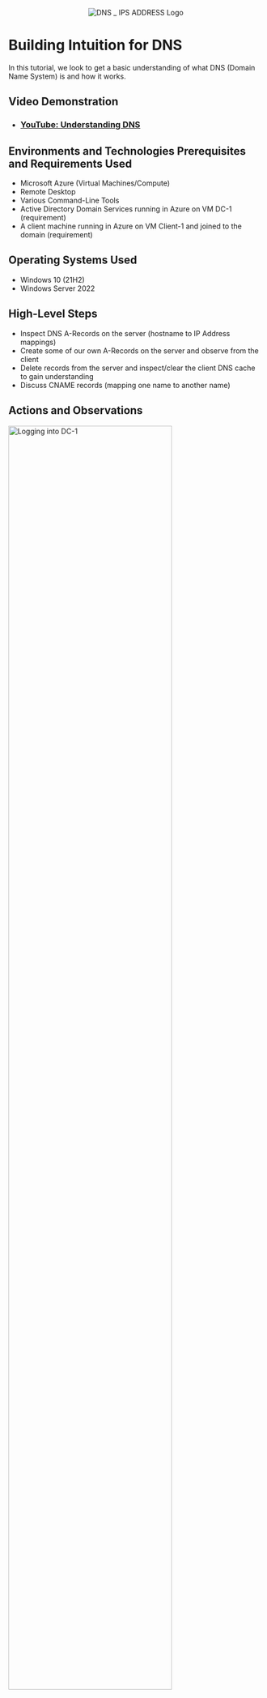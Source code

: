 <p align="center">
<img src="https://i.imgur.com/roNiQqw.png" alt="DNS _ IPS ADDRESS Logo"/>
</p>

<h1>Building Intuition for DNS</h1>
In this tutorial, we look to get a basic understanding of what DNS (Domain Name System) is and how it works. <br />


<h2>Video Demonstration</h2>

- ### [YouTube: Understanding DNS](https://www.youtube.com/watch?v=MqBGjappbTk)

<h2>Environments and Technologies Prerequisites and Requirements Used</h2>

- Microsoft Azure (Virtual Machines/Compute)
- Remote Desktop
- Various Command-Line Tools
- Active Directory Domain Services running in Azure on VM DC-1 (requirement)
- A client machine running in Azure on VM Client-1 and joined to the domain (requirement)

<h2>Operating Systems Used </h2>

- Windows 10 (21H2)
- Windows Server 2022

<h2>High-Level Steps</h2>

- Inspect DNS A-Records on the server (hostname to IP Address mappings)
- Create some of our own A-Records on the server and observe from the client
- Delete records from the server and inspect/clear the client DNS cache to gain understanding
- Discuss CNAME records (mapping one name to another name)

<h2>Actions and Observations</h2>

<p>
<img src="https://i.imgur.com/FUP0ll8.png" height="80%" width="80%" alt="Logging into DC-1"/>
<img src="https://i.imgur.com/3SoeoqC.png" height="80%" width="80%" alt="Logging into Client-1"/>
</p>
<p>
In this step, we logged into DC-1 as domain admin account and also logged into Client-1 as an admin.
</p>
<br />

<p>
<img src="https://i.imgur.com/pINBayL.png" height="80%" width="80%" alt="pinging 'mainframe', it fails"/>
<img src="https://i.imgur.com/8yl2YSZ.png" height="80%" width="80%" alt="pic of why pinging 'mainframe' fails"/>
</p>
<p>
In this step, inside of Client-1, we tried to ping “mainframe”, but it fails because “mainframe” does not have a DNS record.
</p>
<br />

<p>
<img src="https://i.imgur.com/SnTAP69.png" height="80%" width="80%" alt="create A-Record for 'mainframe'"/>
<img src="https://i.imgur.com/KoyVZI3.png" height="80%" width="80%" alt="create A-Record for 'mainframe'2"/>
<img src="https://i.imgur.com/p7jOuVZ.png" height="80%" width="80%" alt="ping 'mainframe' again, it works"/>
<img src="https://i.imgur.com/ouajxEg.png" height="80%" width="80%" alt="ping 'mainframe' again, it works 2"/>
<img src="https://i.imgur.com/lBs30V8.png" height="80%" width="80%" alt="ping 'mainframe' again, it works 3"/>
</p>
<p>
In this step, we created a DNS A-record on DC-1 for “mainframe” and we had it point to DC-1’s Private IP address (which is 10.0.0.4).  Then we went back to Client-1 and tried to ping it and observed that it worked the second time.
</p>
<br />

<p>
<img src="https://i.imgur.com/MUkQSpZ.png" height="80%" width="80%" alt="(a) changed 'mainframe's' A-Record address to 8.8.8.8"/>
<img src="https://i.imgur.com/Il0MLCy.png" height="80%" width="80%" alt="(b) changed 'mainframe's' A-Record address to 8.8.8.8"/>
</p>
<p>
In this step, we went back to DC-1 and changed mainframe’s record address (IP address) to 8.8.8.8 .
</p>
<br />

<p>
<img src="https://i.imgur.com/PzgwSae.png" height="80%" width="80%" alt="same IP address 1"/>
<img src="https://i.imgur.com/m9vcUVO.png" height="80%" width="80%" alt="same IP address 2"/>
</p>
<p>
In this step, we went back to Client-1 and pinged “mainframe” again. We observed that it still pinged the old address (10.0.0.4).  The DNS cache also showed the same IP address for mainframe when observed.
</p>
<br />

<p>
<img src="https://i.imgur.com/IIQPHJB.png" height="80%" width="80%" alt="Disk Sanitization Steps"/>
<img src="https://i.imgur.com/X6zhW56.png" height="80%" width="80%" alt="Disk Sanitization Steps"/>
<img src="https://i.imgur.com/tYTmsqg.png" height="80%" width="80%" alt="Disk Sanitization Steps"/>
</p>
<p>
In this step, we flushed the DNS cache and observed that the cache is empty.
</p>
<br />

<p>
<img src="https://i.imgur.com/DJmEXEB.png" height="80%" width="80%" alt="Disk Sanitization Steps"/>
</p>
<p>
Create a DNS A-record on DC-1 for “mainframe” and have it point to DC-1’s Private IP address
Go back to Client-1 and try to ping it. Observe that it works.
</p>
<br />
